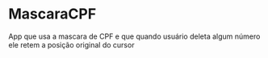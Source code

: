 # MascaraCPF

App que usa a mascara de CPF e que quando usuário deleta algum número ele retem a posição original do cursor
